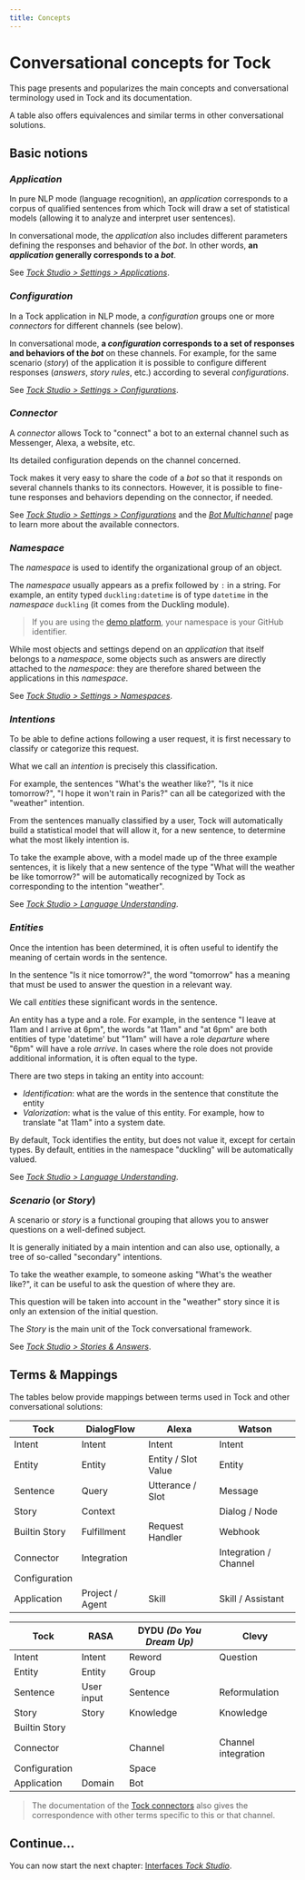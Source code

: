 ```yaml
---
title: Concepts
---
```


# Conversational concepts for Tock

This page presents and popularizes the main concepts and conversational terminology used
in Tock and its documentation.

A table also offers equivalences and similar terms in other conversational solutions.

## Basic notions

### *Application*

In pure NLP mode (language recognition), an _application_ corresponds to a corpus of qualified sentences from which Tock will
draw a set of statistical models (allowing it to analyze and interpret user sentences).

In conversational mode, the _application_ also includes different parameters defining the responses and
behavior of the _bot_. In other words, **an _application_ generally corresponds to a _bot_**.

See [_Tock Studio > Settings > Applications_](studio/configuration#longlet-applications).

### *Configuration*

In a Tock application in NLP mode, a _configuration_ groups one or more _connectors_ for different
channels (see below).

In conversational mode, **a _configuration_ corresponds to a set of responses and behaviors of the _bot_**
on these channels. For example, for the same scenario (_story_) of the application it is possible to configure different
responses (_answers_, _story rules_, etc.) according to several _configurations_.

See [_Tock Studio > Settings > Configurations_](studio/configuration#longlet-configurations).

### *Connector*

A _connector_ allows Tock to "connect" a bot to an external channel such as Messenger, Alexa, a website, etc.

Its detailed configuration depends on the channel concerned.

Tock makes it very easy to share the code of a _bot_ so that it responds on several channels thanks to its
connectors. However, it is possible to fine-tune responses and behaviors depending on the connector, if needed.

See [_Tock Studio > Settings > Configurations_](studio/configuration##manage-connectors) and
the [_Bot Multichannel_](guides/channels) page to learn more about the available connectors.

### *Namespace*

The _namespace_ is used to identify the organizational group of an object.

The _namespace_ usually appears as a prefix followed by `:` in a string.
For example, an entity typed `duckling:datetime` is of type `datetime` in the _namespace_ `duckling` (it comes
from the Duckling module).

> If you are using the [demo platform](https://demo.tock.ai/), your namespace is your GitHub identifier.

While most objects and settings depend on an _application_ that itself belongs to a _namespace_,
some objects such as answers are directly attached to the _namespace_:
they are therefore shared between the applications in this _namespace_.

See [_Tock Studio > Settings > Namespaces_](studio/configuration#namespaces-tab).

### *Intentions*

To be able to define actions following a user request,
it is first necessary to classify or categorize this request.

What we call an _intention_ is precisely this classification.

For example, the sentences "What's the weather like?", "Is it nice tomorrow?", "I hope it won't rain in Paris?"
can all be categorized with the "weather" intention.

From the sentences manually classified by a user,
Tock will automatically build a statistical model that will allow it,
for a new sentence, to determine what the most likely intention is.

To take the example above, with a model made up of the three example sentences,
it is likely that a new sentence of the type "What will the weather be like tomorrow?" will be
automatically recognized by Tock as corresponding to the intention "weather".

See [_Tock Studio > Language Understanding_](studio/nlu).

### *Entities*

Once the intention has been determined, it is often useful to identify the meaning of certain words in the sentence.

In the sentence "Is it nice tomorrow?", the word "tomorrow" has a meaning that must be used
to answer the question in a relevant way.

We call _entities_ these significant words in the sentence.

An entity has a type and a role. For example, in the sentence "I leave at 11am and I arrive at 6pm",
the words "at 11am" and "at 6pm" are both entities of type 'datetime'
but "11am" will have a role _departure_ where "6pm" will have a role _arrive_.
In cases where the role does not provide additional information, it is often equal to the type.

There are two steps in taking an entity into account:

- _Identification_: what are the words in the sentence that constitute the entity
- _Valorization_: what is the value of this entity. For example, how to translate "at 11am" into a system date.

By default, Tock identifies the entity, but does not value it, except for certain types.
By default, entities in the namespace "duckling" will be automatically valued.

See [_Tock Studio > Language Understanding_](studio/nlu).

### *Scenario* (or _Story_)

A scenario or _story_ is a functional grouping that allows you to answer questions
on a well-defined subject.

It is generally initiated by a main intention and can also use, optionally,
a tree of so-called "secondary" intentions.

To take the weather example, to someone asking "What's the weather like?",
it can be useful to ask the question of where they are.

This question will be taken into account in the "weather" story since it is only an extension
of the initial question.

The _Story_ is the main unit of the Tock conversational framework.

See [_Tock Studio > Stories & Answers_](studio/stories-and-answers).

## Terms & Mappings

The tables below provide mappings between terms used in Tock and other conversational
solutions:

| Tock | DialogFlow | Alexa | Watson |
|------------------|----------------------|---------------------|-----------------------|
| Intent | Intent | Intent | Intent |
| Entity | Entity | Entity / Slot Value | Entity |
| Sentence | Query | Utterance / Slot | Message |
| Story | Context | | Dialog / Node |
| Builtin Story | Fulfillment | Request Handler | Webhook |
| Connector | Integration | | Integration / Channel |
| Configuration | | | |
| Application | Project / Agent | Skill | Skill / Assistant |

| Tock | RASA | DYDU _(Do You Dream Up)_ | Clevy |
|------------------|---------------------|--------------------|---------------------|
| Intent | Intent | Reword | Question |
| Entity | Entity | Group | |
| Sentence | User input | Sentence | Reformulation |
| Story | Story | Knowledge | Knowledge |
| Builtin Story | | | | |
| Connector | | Channel | Channel integration |
| Configuration | | Space | |
| Application | Domain | Bot | |

> The documentation of the [Tock connectors](guides/channels) also gives the correspondence with other terms specific to
> this or that channel.

## Continue...

You can now start the next chapter: [Interfaces _Tock Studio_](studio).